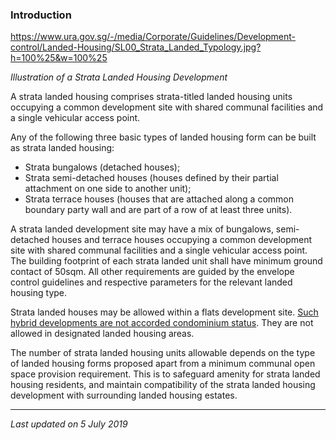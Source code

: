### Introduction

<https://www.ura.gov.sg/-/media/Corporate/Guidelines/Development-control/Landed-Housing/SL00_Strata_Landed_Typology.jpg?h=100%25&w=100%25>

*Illustration of a Strata Landed Housing Development*

A strata landed housing comprises strata-titled landed housing units
occupying a common development site with shared communal facilities and
a single vehicular access point.

Any of the following three basic types of landed housing form can be
built as strata landed housing:

-   Strata bungalows (detached houses);
-   Strata semi-detached houses (houses defined by their partial
    attachment on one side to another unit);
-   Strata terrace houses (houses that are attached along a common
    boundary party wall and are part of a row of at least three units).

A strata landed development site may have a mix of bungalows,
semi-detached houses and terrace houses occupying a common development
site with shared communal facilities and a single vehicular access
point. The building footprint of each strata landed unit shall have
minimum ground contact of 50sqm. All other requirements are guided by
the envelope control guidelines and respective parameters for the
relevant landed housing type.

Strata landed houses may be allowed within a flats development site.
<span style="text-decoration: underline;">Such hybrid developments are
not accorded condominium status</span>. They are not allowed in
designated landed housing areas.

The number of strata landed housing units allowable depends on the type
of landed housing forms proposed apart from a minimum communal open
space provision requirement. This is to safeguard amenity for strata
landed housing residents, and maintain compatibility of the strata
landed housing development with surrounding landed housing estates.

------------------------------------------------------------------------

*Last updated on 5 July 2019*
